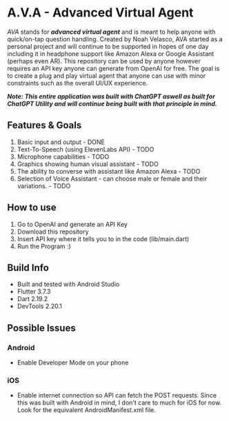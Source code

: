 # A.V.A - Advanced Virtual Agent

*AVA* stands for ***advanced virtual agent*** and is meant to help anyone with quick/on-tap question handling. Created by Noah Velasco, AVA started as a personal project and will continue to be supported in hopes of one day including it in headphone support like Amazon Alexa or Google Assistant (perhaps even AR). This repository can be used by anyone however requires an API key anyone can generate from OpenAI for free. The goal is to create a plug and play virtual agent that anyone can use with minor constraints such as the overall UI/UX experience.

***Note: This entire application was built with ChatGPT aswell as built for ChatGPT Utility and will continue being built with that principle in mind.***

## Features & Goals
1. Basic input and output - DONE
2. Text-To-Speech (using ElevenLabs API) - TODO
3. Microphone capabilities - TODO
4. Graphics showing human visual assistant  - TODO
5. The ability to converse with assistant like Amazon Alexa  - TODO
6. Selection of Voice Assistant - can choose male or female and their variations. - TODO

## How to use
1. Go to OpenAI and generate an API Key
2. Download this repository
3. Insert API key where it tells you to in the code (lib/main.dart)
4. Run the Program :)

## Build Info
* Built and tested with Android Studio
* Flutter 3.7.3
* Dart 2.19.2
* DevTools 2.20.1

## Possible Issues
### Android
* Enable Developer Mode on your phone

### iOS
*  Enable internet connection so API can fetch the POST requests. Since this was built with Android in mind, I don't care to much for iOS for now. Look for the equivalent AndroidManifest.xml file. 
